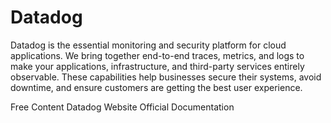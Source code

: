 # Datadog

Datadog is the essential monitoring and security platform for cloud applications. We bring together end-to-end traces, metrics, and logs to make your applications, infrastructure, and third-party services entirely observable. These capabilities help businesses secure their systems, avoid downtime, and ensure customers are getting the best user experience.

<ResourceGroupTitle>Free Content</ResourceGroupTitle>
<BadgeLink colorScheme='blue' badgeText='Framework Website' href='https://www.datadoghq.com/'>Datadog Website</BadgeLink>
<BadgeLink badgeText='Official Documentation' colorScheme='blue' href='https://docs.datadoghq.com/'>Official Documentation</BadgeLink>
